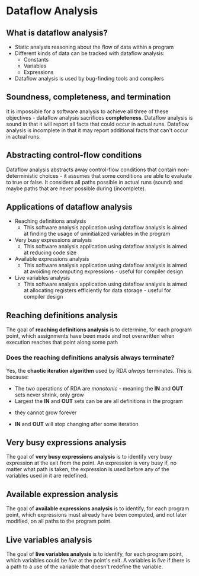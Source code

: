 # Dataflow Analysis

## What is dataflow analysis?

* Static analysis reasoning about the flow of data within a program
* Different kinds of data can be tracked with dataflow analysis:
  * Constants
  * Variables
  * Expressions
* Dataflow analysis is used by bug-finding tools and compilers

## Soundness, completeness, and termination

It is impossible for a software analysis to achieve all three of these
objectives - dataflow analysis sacrifices **completeness**. Dataflow analysis is
sound in that it will report all facts that could occur in actual runs. Dataflow
analysis is incomplete in that it may report additional facts that can't occur
in actual runs.

## Abstracting control-flow conditions

Dataflow analysis abstracts away control-flow conditions that contain
non-deterministic choices - it assumes that some conditions are able to evaluate
to true or false. It considers all paths possible in actual runs (sound) and
maybe paths that are never possible during (incomplete).

## Applications of dataflow analysis

* Reaching definitions analysis
  * This software analysis application using dataflow analysis is aimed at
finding the usage of uninitialized variables in the program
* Very busy expressions analysis
  * This software analysis application using dataflow analysis is aimed at
reducing code size
* Available expressions analysis
  * This software analysis application using dataflow analysis is aimed at
avoiding recomputing expressions - useful for compiler design
* Live variables analysis
  * This software analysis application using dataflow analysis is aimed at
allocating registers efficiently for data storage - useful for compiler design

## Reaching definitions analysis

The goal of **reaching definitions analysis** is to determine, for each program
point, which assignments have been made and not overwritten when execution
reaches that point along some path

### Does the reaching definitions analysis always terminate?

Yes, the **chaotic iteration algorithm** used by RDA *always* terminates. This
is because:

* The two operations of RDA are *monotonic* - meaning the **IN** and **OUT**
sets never shrink, only grow
* Largest the **IN** and **OUT** sets can be are all definitions in the program
 - they cannot grow forever
* **IN** and **OUT** will stop changing after some iteration

## Very busy expressions analysis

The goal of **very busy expressions analysis** is to identify very busy
expression at the exit from the point. An expression is very busy if, no matter
what path is taken, the expression is used before any of the variables used in
it are redefined.

## Available expression analysis

The goal of **available expressions analysis** is to identify, for each program
point, which expressions must already have been computed, and not later
modified, on all paths to the program point.

## Live variables analysis

The goal of **live variables analysis** is to identify, for each program point,
which variables could be *live* at the point's exit. A variables is *live* if
there is a path to a use of the variable that doesn't redefine the variable.